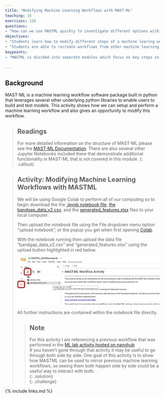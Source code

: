 ```yaml
---
title: "Modifying Machine Learning Workflows with MAST-ML"
teaching: 15
exercises: 120
questions:
- "How can we use MASTML quickly to investigate different options within a machine learning workflow?"
objectives:
- "Students learn how to modify different steps of a machine learing workflow within MAST-ML."
- "Students are able to recreate workflows from other machine learning software (like Citrination)."
keypoints:
- "MASTML is divided into seperate modules which focus on key steps in a workflow. By changing individual steps with a few lines of code we can change settings and configurations at each step."

---
```

## Background
MAST-ML is a machine learning workflow software package built in python that leverages several other underlying python libraries to enable users to build and test models. This activity shows how we can setup and perform a machine learning workflow and also gives an opportunity to modify this workflow.  
  
> ## Readings
> For more detailed information on the structure of MAST-ML please see the [MAST-ML Documentation](https://mastmldocs.readthedocs.io/en/latest/).
> There are also several other Jupyter Notebooks included there that demonstrate additional functionality in MAST-ML that is not covered in this module.
{: .callout}
  
> ## Activity: Modifying Machine Learning Workflows with MASTML
>  
> We will be using Google Colab to perform all of our computing so to begin download the the 
> [.ipynb notebook file](https://drive.google.com/file/d/14fVhdKl8eWxl-G_sJ1L7spmdGAJaLu1N/view?usp=sharing), 
> [the bandgap_data_v2.csv](https://drive.google.com/file/d/1aQtXzo7wiHCpWQZTp4xOkA25Swxx9Gn8/view?usp=sharing), 
> and the [generated_features.xlsx](https://docs.google.com/spreadsheets/d/10Oy_XdH51db9e769OqKtD9-agHk1L6ug/edit?usp=sharing&ouid=110973014880550868255&rtpof=true&sd=true) 
> files to your local computer.   
>  
> Then upload the notebook file using the File dropdown menu option “upload notebook”, or the popup you get when first opening [Colab](https://colab.research.google.com/).  
>  
> With the notebook running then upload the data file “bandgap_data_v2.csv” and “generated_features.xlsx” using the upload button highlighted in red below.  
>  
> ![Uploading Data to Colab](../fig/workflows_1.png "Uploading data to Colab")    
>  
> All further instructions are contained within the notebook file directly.  
>  
> > ## Note
> >  
> > For this activity I am referencing a previous workflow that was performed in the [ML lab activity hosted on nanohub](https://nanohub.org/tools/intromllab)   
> > If you haven’t gone through that activity it may be useful to go through both side by side. One goal of this activity is to show how MASTML can be used to mirror previous machine learning workflows, so seeing them both happen side by side could be a useful way to interact with both.  
> {: .solution}  
{: .challenge}
  
{% include links.md %}

